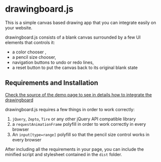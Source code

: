 # drawingboard.js

This is a simple canvas based drawing app that you can integrate easily on your website.

drawingboard.js consists of a blank canvas surrounded by a few UI elements that controls it:

* a color chooser ,
* a pencil size chooser,
* navigation buttons to undo or redo lines,
* a reset button to put the canvas back to its original blank state

## Requirements and Installation

[Check the source of the demo page to see in details how to integrate the drawingboard](http://manu.habite.la/drawingboard/example/)

drawingboard.js requires a few things in order to work correctly:

1. `jQuery`, `Zepto`, `Tire` or any other jQuery API compatible library
2. a `requestAnimationFrame` polyfill in order to work correctly in every browser
3. An `input[type=range]` polyfill so that the pencil size control works in every browser

After including all the requirements in your page, you can include the minified script and stylesheet contained in the `dist` folder.